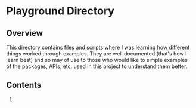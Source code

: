 Playground Directory
==============================

Overview
------------
This directory contains files and scripts where I was learning how different things worked through examples. They are well documented (that's how I learn best) and so may of use to those who would like to simple examples of the packages, APIs, etc. used in this project to understand them better.

Contents
------------
1. 